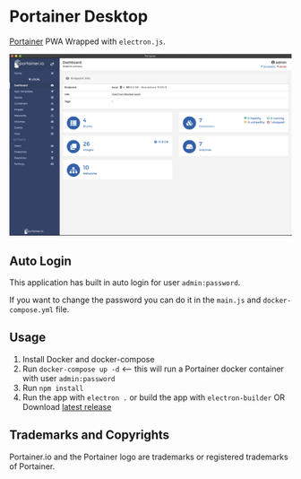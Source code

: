# Portainer Desktop

[Portainer](https://www.portainer.io) PWA Wrapped with `electron.js`. 

![Portainer Desktop](./build/portainer.png)

## Auto Login

This application has built in auto login for user `admin:password`.

If you want to change the password you can do it in the `main.js` and `docker-compose.yml` file.

## Usage

1. Install Docker and docker-compose
2. Run `docker-compose up -d` <-- this will run a Portainer docker container with user `admin:password`
3. Run `npm install`
4. Run the app with `electron .` or build the app with `electron-builder` OR Download [latest release](https://github.com/ExidCuter/docker-registry-explorer-plugin/releases/latest)

## Trademarks and Copyrights
Portainer.io and the Portainer logo are trademarks or registered trademarks of Portainer.
    
